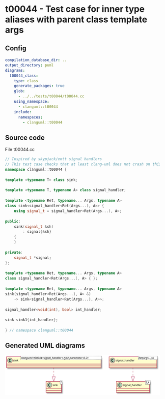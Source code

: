 # t00044 - Test case for inner type aliases with parent class template args
## Config
```yaml
compilation_database_dir: ..
output_directory: puml
diagrams:
  t00044_class:
    type: class
    generate_packages: true
    glob:
      - ../../tests/t00044/t00044.cc
    using_namespace:
      - clanguml::t00044
    include:
      namespaces:
        - clanguml::t00044
```
## Source code
File t00044.cc
```cpp
// Inspired by skypjack/entt signal handlers
// This test case checks that at least clang-uml does not crash on this code
namespace clanguml::t00044 {

template <typename T> class sink;

template <typename T, typename A> class signal_handler;

template <typename Ret, typename... Args, typename A>
class sink<signal_handler<Ret(Args...), A>> {
    using signal_t = signal_handler<Ret(Args...), A>;

public:
    sink(signal_t &sh)
        : signal{&sh}
    {
    }

private:
    signal_t *signal;
};

template <typename Ret, typename... Args, typename A>
class signal_handler<Ret(Args...), A> { };

template <typename Ret, typename... Args, typename A>
sink(signal_handler<Ret(Args...), A> &)
    -> sink<signal_handler<Ret(Args...), A>>;

signal_handler<void(int), bool> int_handler;

sink sink1{int_handler};

} // namespace clanguml::t00044

```
## Generated UML diagrams
![t00044_class](./t00044_class.svg "Test case for inner type aliases with parent class template args")
